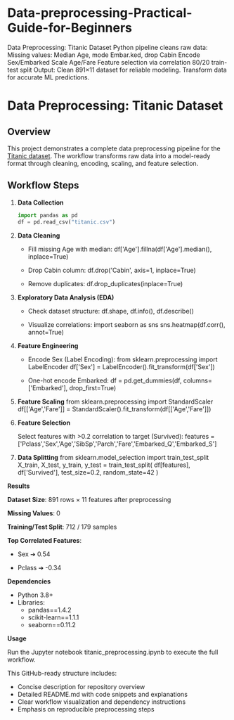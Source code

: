 # Data-preprocessing-Practical-Guide-for-Beginners
Data Preprocessing: Titanic Dataset Python pipeline cleans raw data:  Missing values: Median Age, mode Embar.ked, drop Cabin  Encode Sex/Embarked  Scale Age/Fare  Feature selection via correlation  80/20 train-test split Output: Clean 891×11 dataset for reliable modeling. Transform data for accurate ML predictions.

# Data Preprocessing: Titanic Dataset
## Overview
This project demonstrates a complete data preprocessing pipeline for the [Titanic dataset](https://www.kaggle.com/c/titanic). The workflow transforms raw data into a model-ready format through cleaning, encoding, scaling, and feature selection.

## Workflow Steps
1. **Data Collection**  
   ```python
   import pandas as pd
   df = pd.read_csv("titanic.csv")
   
   
2. **Data Cleaning**
    * Fill missing Age with median:
      df['Age'].fillna(df['Age'].median(), inplace=True)

    * Drop Cabin column:
      df.drop('Cabin', axis=1, inplace=True)

    * Remove duplicates:
      df.drop_duplicates(inplace=True)

3.  **Exploratory Data Analysis (EDA)**

     * Check dataset structure:
       df.shape, df.info(), df.describe()

      * Visualize correlations:
        import seaborn as sns
        sns.heatmap(df.corr(), annot=True)

 4. **Feature Engineering**
    * Encode Sex (Label Encoding):
      from sklearn.preprocessing import LabelEncoder
      df['Sex'] = LabelEncoder().fit_transform(df['Sex'])

    *  One-hot encode Embarked:
      df = pd.get_dummies(df, columns=['Embarked'], drop_first=True)

5. **Feature Scaling**
   from sklearn.preprocessing import StandardScaler
df[['Age','Fare']] = StandardScaler().fit_transform(df[['Age','Fare']])

6. **Feature Selection**

   Select features with >0.2 correlation to target (Survived):
   features = ['Pclass','Sex','Age','SibSp','Parch','Fare','Embarked_Q','Embarked_S']

7. **Data Splitting**
    from sklearn.model_selection import train_test_split
    X_train, X_test, y_train, y_test = train_test_split(
    df[features], df['Survived'], test_size=0.2, random_state=42
     )

**Results**

**Dataset Size**: 891 rows × 11 features after preprocessing

**Missing Values**: 0

**Training/Test Split**: 712 / 179 samples

 **Top Correlated Features**:
 
   * Sex ➔ 0.54
    
   * Pclass ➔ -0.34

**Dependencies**
  * Python 3.8+
  * Libraries:
     * pandas==1.4.2
     * scikit-learn==1.1.1
     * seaborn==0.11.2

**Usage**

Run the Jupyter notebook titanic_preprocessing.ipynb to execute the full workflow.

This GitHub-ready structure includes:  
- Concise description for repository overview  
- Detailed README.md with code snippets and explanations  
- Clear workflow visualization and dependency instructions  
- Emphasis on reproducible preprocessing steps

